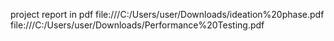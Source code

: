 project report in pdf 
file:///C:/Users/user/Downloads/ideation%20phase.pdf
file:///C:/Users/user/Downloads/Performance%20Testing.pdf
